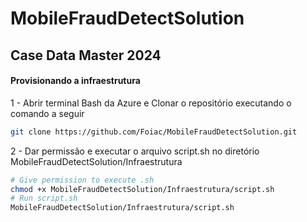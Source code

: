 # MobileFraudDetectSolution
## Case Data Master 2024

#### Provisionando a infraestrutura

1 - Abrir terminal Bash da Azure e Clonar o repositório executando o comando a seguir

```bash
git clone https://github.com/Foiac/MobileFraudDetectSolution.git
```

2 - Dar permissão e executar o arquivo script.sh no diretório MobileFraudDetectSolution/Infraestrutura

```bash
# Give permission to execute .sh
chmod +x MobileFraudDetectSolution/Infraestrutura/script.sh
# Run script.sh
MobileFraudDetectSolution/Infraestrutura/script.sh
```
